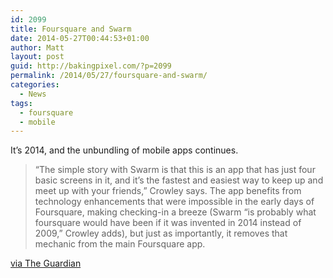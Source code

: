```yaml
---
id: 2099
title: Foursquare and Swarm
date: 2014-05-27T00:44:53+01:00
author: Matt
layout: post
guid: http://bakingpixel.com/?p=2099
permalink: /2014/05/27/foursquare-and-swarm/
categories:
  - News
tags:
  - foursquare
  - mobile
---
```

It&#8217;s 2014, and the unbundling of mobile apps continues.

> &#8220;The simple story with Swarm is that this is an app that has just four basic screens in it, and it&#8217;s the fastest and easiest way to keep up and meet up with your friends,&#8221; Crowley says. The app benefits from technology enhancements that were impossible in the early days of Foursquare, making checking-in a breeze (Swarm &#8220;is probably what foursquare would have been if it was invented in 2014 instead of 2009,&#8221; Crowley adds), but just as importantly, it removes that mechanic from the main Foursquare app. 

[via The Guardian](http://www.theguardian.com/technology/2014/may/26/why-foursquare-isnt-just-the-timeline-spammer-you-thought-it-was-and-should-be-on-everyones-phone)